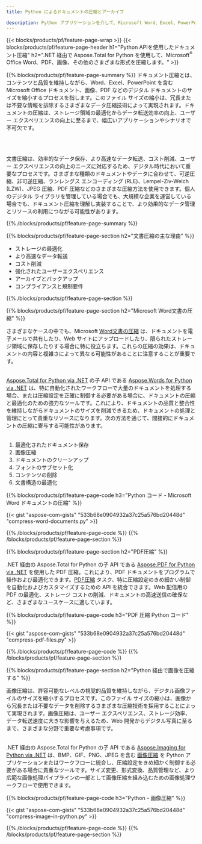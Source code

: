 ```yaml
---
title: Python によるドキュメントの圧縮とアーカイブ 

description: Python アプリケーションを介して、Microsoft Word、Excel、PowerPoint、PDF、画像などのドキュメントを縮小および圧縮します。圧縮結果をオンラインでテストします。
---
```


{{< blocks/products/pf/feature-page-wrap >}}
{{< blocks/products/pf/feature-page-header h1="Python APIを使用したドキュメント圧縮" h2=".NET 経由で Aspose.Total for Python を使用して、Microsoft<sup>&reg;</sup> Office Word、PDF、画像、その他のさまざまな形式を圧縮します。" >}}

{{% blocks/products/pf/feature-page-summary %}}
ドキュメント圧縮とは、コンテンツと品質を維持しながら、Word、Excel、PowerPoint を含む Microsoft Office ドキュメント、画像、PDF などのデジタル ドキュメントのサイズを縮小するプロセスを指します。このファイル サイズの縮小は、冗長または不要な情報を排除するさまざまなデータ圧縮技術によって実現されます。ドキュメントの圧縮は、ストレージ領域の最適化からデータ転送効率の向上、ユーザー エクスペリエンスの向上に至るまで、幅広いアプリケーションやシナリオで不可欠です。

<br /> <br />

文書圧縮は、効率的なデータ保存、より高速なデータ転送、コスト削減、ユーザー エクスペリエンスの向上のニーズに対応するため、デジタル時代において重要なプロセスです。さまざまな種類のドキュメントやデータに合わせて、可逆圧縮、非可逆圧縮、ランレングス エンコーディング (RLE)、Lempel-Ziv-Welch (LZW)、JPEG 圧縮、PDF 圧縮などのさまざまな圧縮方法を使用できます。個人のデジタル ライブラリを管理している場合でも、大規模な企業を運営している場合でも、ドキュメント圧縮を理解し実装することで、より効果的なデータ管理とリソースの利用につながる可能性があります。

{{% /blocks/products/pf/feature-page-summary  %}}

{{% blocks/products/pf/feature-page-section  h2="文書圧縮の主な理由" %}}

- ストレージの最適化
- より高速なデータ転送
- コスト削減
- 強化されたユーザーエクスペリエンス
- アーカイブとバックアップ
- コンプライアンスと規制要件

{{% /blocks/products/pf/feature-page-section %}}

{{% blocks/products/pf/feature-page-section  h2="Microsoft Word文書の圧縮" %}}

さまざまなケースの中でも、Microsoft [Word文書の圧縮](https://products.aspose.com/total/python-net/compress/word/) は、ドキュメントを電子メールで共有したり、Web サイトにアップロードしたり、限られたストレージ領域に保存したりする場合に特に役立ちます。これらの圧縮の効果は、ドキュメントの内容と複雑さによって異なる可能性があることに注意することが重要です。<br /><br />

[Aspose.Total for Python via .NET](https://products.aspose.com/total/python-net/) の子 API である [Aspose.Words for Python via .NET](https://products.aspose.com/words/python-net/) は、特に自動化されたワークフローで大量のドキュメントを処理する場合、または圧縮設定を正確に制御する必要がある場合に、ドキュメントの圧縮と最適化のための強力なツールです。これにより、ドキュメントの品質と整合性を維持しながらドキュメントのサイズを削減できるため、ドキュメントの処理と管理にとって貴重なリソースになります。次の方法を通じて、間接的にドキュメントの圧縮に寄与する可能性があります。	<br /><br />
1. 最適化されたドキュメント保存<br />
2. 画像圧縮<br />
3. ドキュメントのクリーンアップ<br />
4. フォントのサブセット化<br />
5. コンテンツの削除<br />
6. 文書構造の最適化<br />

{{% blocks/products/pf/feature-page-code h3="Python コード - Microsoft Word ドキュメントの圧縮" %}}

{{< gist "aspose-com-gists" "533b68e0904932a37c25a576bd20448d" "compress-word-documents.py" >}}

{{% /blocks/products/pf/feature-page-code  %}}
{{% /blocks/products/pf/feature-page-section %}}

{{% blocks/products/pf/feature-page-section  h2="PDF圧縮" %}}

.NET 経由の Aspose.Total for Python の子 API である [Aspose.PDF for Python via .NET](https://products.aspose.com/pdf/python-net/) を使用した PDF 圧縮。これにより、PDF ドキュメントをプログラムで操作および最適化できます。[PDF圧縮](https://products.aspose.com/total/python-net/compress/pdf/) タスク、特に圧縮設定のきめ細かい制御を自動化およびカスタマイズするための API を統合できます。Web 配信用の PDF の最適化、ストレージ コストの削減、ドキュメントの高速送信の確保など、さまざまなユースケースに適しています。

{{% blocks/products/pf/feature-page-code h3="PDF 圧縮 Python コード" %}}

{{< gist "aspose-com-gists" "533b68e0904932a37c25a576bd20448d" "compress-pdf-files.py" >}}

{{% /blocks/products/pf/feature-page-code  %}}
{{% /blocks/products/pf/feature-page-section %}}

{{% blocks/products/pf/feature-page-section  h2="Python 経由で画像を圧縮する" %}}

画像圧縮は、許容可能なレベルの視覚的品質を維持しながら、デジタル画像ファイルのサイズを縮小するプロセスです。このファイル サイズの縮小は、画像から冗長または不要なデータを削除するさまざまな圧縮技術を採用することによって実現されます。画像圧縮は、ユーザー エクスペリエンス、ストレージ効率、データ転送速度に大きな影響を与えるため、Web 開発からデジタル写真に至るまで、さまざまな分野で重要な考慮事項です。<br /><br />

.NET 経由の Aspose.Total for Python の子 API である [Aspose.Imaging for Python via .NET](https://products.aspose.com/imaging/python-net/) は、BMP、GIF、PNG、JPEG を含む [画像圧縮](https://products.aspose.com/total/python-net/compress/image/) を Python アプリケーションまたはワークフローに統合し、圧縮設定をきめ細かく制御する必要がある場合に貴重なツールです。サイズ変更、形式変換、品質管理など、より広範な画像処理パイプラインの一部として画像圧縮を組み込むための画像処理ワークフローで使用できます。

{{% blocks/products/pf/feature-page-code h3="Python - 画像圧縮" %}}

{{< gist "aspose-com-gists" "533b68e0904932a37c25a576bd20448d" "compress-image-in-python.py" >}}

{{% /blocks/products/pf/feature-page-code  %}}
{{% /blocks/products/pf/feature-page-section %}}